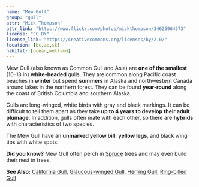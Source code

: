 ```yaml
---
name: "Mew Gull"
group: "gull"
attr: "Mick Thompson"
attr_link: "https://www.flickr.com/photos/mickthompson/34626064573"
license: "CC BY"
license_link: "https://creativecommons.org/licenses/by/2.0/"
location: [bc,ab,sk]
habitat: [ocean,wetland]
---
```

Mew Gull (also known as Common Gull and Asia) are **one of the smallest** (16-18 in) **white-headed** gulls. They are common along Pacific coast beaches in **winter** but spend **summers** in Alaska and northwestern Canada around lakes in the northern forest. They can be found **year-round** along the coast of British Columbia and southern Alaska.

Gulls are long-winged, white birds with gray and black markings. It can be difficult to tell them apart as they take **up to 4 years to develop their adult plumage**. In addition, gulls often mate with each other, so there are **hybrids** with characteristics of two species.

The Mew Gull have an **unmarked yellow bill**, **yellow legs**, and black wing tips with white spots.

**Did you know?** Mew Gull often perch in [Spruce](/trees/spruce) trees and may even build their nest in trees.

<!-- generated, do not edit -->
**See Also:**
[California Gull](/birds/calgull),
[Glaucous-winged Gull](/birds/glaugull),
[Herring Gull](/birds/herrgull),
[Ring-billed Gull](/birds/ringgull)
